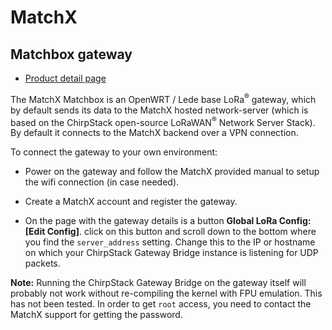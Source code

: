 # MatchX

## Matchbox gateway

* [Product detail page](https://www.matchx.io/hardware/)

The MatchX Matchbox is an OpenWRT / Lede
base LoRa<sup>&reg;</sup> gateway, which by default sends its data to the MatchX hosted network-server
(which is based on the ChirpStack open-source LoRaWAN<sup>&reg;</sup> Network Server Stack).
By default it connects to the MatchX backend over a VPN connection.

To connect the gateway to your own environment:

* Power on the gateway and follow the MatchX provided manual to setup the
  wifi connection (in case needed).

* Create a MatchX account and register the gateway.

* On the page with the gateway details is a button **Global LoRa Config: [Edit Config]**.
  click on this button and scroll down to the bottom where you find the
  `server_address` setting. Change this to the IP or hostname on which
  your ChirpStack Gateway Bridge instance is listening for UDP packets.

**Note:** Running the ChirpStack Gateway Bridge on the gateway itself will probably
not work without re-compiling the kernel with FPU emulation. This has not been
tested. In order to get `root` access, you need to contact the MatchX support
for getting the password.
